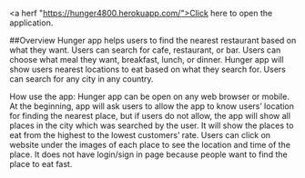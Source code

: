 <a herf "https://hunger4800.herokuapp.com/">Click here</a> to open the application.

##Overview
Hunger app helps users to find the nearest restaurant based on what they want. Users can search for cafe, restaurant, or bar. Users can choose what meal they want, breakfast, lunch, or dinner. 
Hunger app will show users nearest locations to eat based on what they search for. 
Users can search for any city in any country.

How use the app:
Hunger app can be open on any web browser or mobile. 
At the beginning, app will ask users to allow the app to know users’ location for finding the nearest place, but if users do not allow, the app will show all places in the city which was searched by the user. 
It will show the places to eat from the highest to the lowest customers’ rate. 
Users can click on website under the images of each place to see the location and time of the place. 
It does not have login/sign in page because people want to find the place to eat fast.
 
